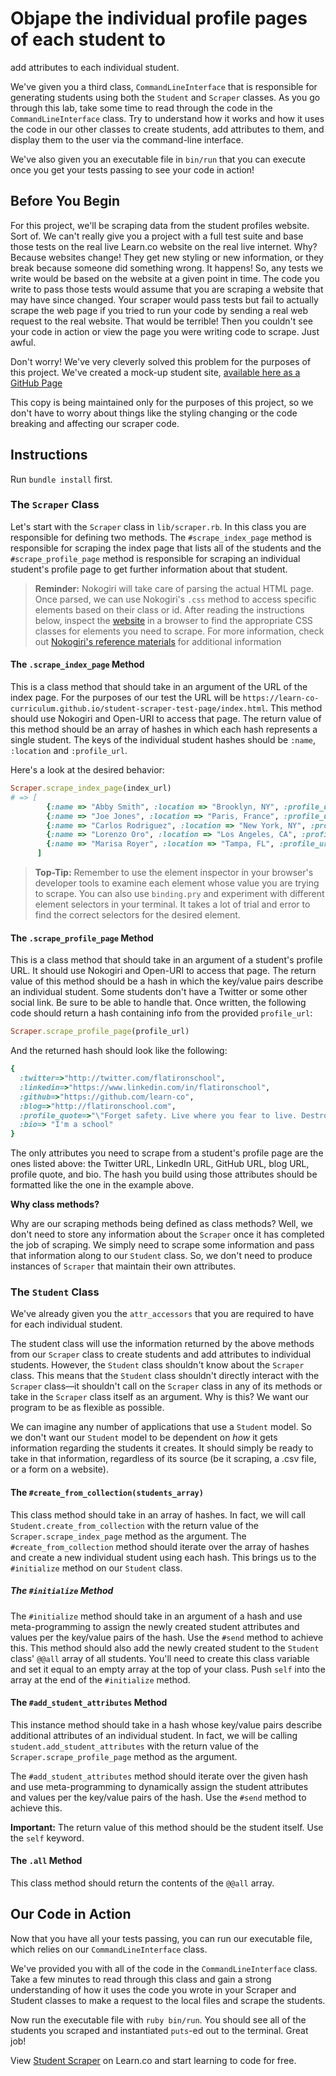 # Objape the individual profile pages of each student to
add attributes to each individual student.

We've given you a third class, `CommandLineInterface` that is responsible for
generating students using both the `Student` and `Scraper` classes. As you go
through this lab, take some time to read through the code in the
`CommandLineInterface` class. Try to understand how it works and how it uses the
code in our other classes to create students, add attributes to them, and display
them to the user via the command-line interface.

We've also given you an executable file in `bin/run` that you can execute once
you get your tests passing to see your code in action!

## Before You Begin

For this project, we'll be scraping data from the student profiles website. Sort
of. We can't really give you a project with a full test suite and base those
tests on the real live Learn.co website on the real live internet. Why? Because
websites change! They get new styling or new information, or they break because
someone did something wrong. It happens! So, any tests we write would be based
on the website at a given point in time. The code you write to pass those tests
would assume that you are scraping a website that may have since changed. Your
scraper would pass tests but fail to actually scrape the web page if you tried
to run your code by sending a real web request to the real website. That would
be terrible! Then you couldn't see your code in action or view the page you were
writing code to scrape. Just awful.

Don't worry! We've very cleverly solved this problem for the purposes of this
project. We've created a mock-up student site, [available here as a GitHub Page][]

[available here as a GitHub Page]: https://learn-co-curriculum.github.io/student-scraper-test-page/

This copy is being maintained only for the purposes of this project, so we don't
have to worry about things like the styling changing or the code breaking and
affecting our scraper code.

## Instructions

Run `bundle install` first.

### The `Scraper` Class

Let's start with the `Scraper` class in `lib/scraper.rb`. In this class you are
responsible for defining two methods. The `#scrape_index_page` method is
responsible for scraping the index page that lists all of the students and the
`#scrape_profile_page` method is responsible for scraping an individual
student's profile page to get further information about that student.

> **Reminder:** Nokogiri will take care of parsing the actual HTML page. Once
> parsed, we can use Nokogiri's `.css` method to access specific elements based on
> their class or id. After reading the instructions below, inspect
> the [website][] in a browser to find the appropriate CSS classes for elements you
> need to scrape. For more information, check out [Nokogiri's reference materials][] for
> additional information

[website]: https://learn-co-curriculum.github.io/student-scraper-test-page/
[Nokogiri's reference materials]: https://nokogiri.org/tutorials/searching_a_xml_html_document.html

#### The `.scrape_index_page` Method

This is a class method that should take in an argument of the URL of the index
page. For the purposes of our test the URL will be
`https://learn-co-curriculum.github.io/student-scraper-test-page/index.html`.
This method should use Nokogiri and Open-URI to access that page. The return
value of this method should be an array of hashes in which each hash represents
a single student. The keys of the individual student hashes should be `:name`,
`:location` and `:profile_url`.

Here's a look at the desired behavior:

```ruby
Scraper.scrape_index_page(index_url)
# => [
        {:name => "Abby Smith", :location => "Brooklyn, NY", :profile_url => "students/abby-smith.html"},
        {:name => "Joe Jones", :location => "Paris, France", :profile_url => "students/joe-jonas.html"},
        {:name => "Carlos Rodriguez", :location => "New York, NY", :profile_url => "students/carlos-rodriguez.html"},
        {:name => "Lorenzo Oro", :location => "Los Angeles, CA", :profile_url => "students/lorenzo-oro.html"},
        {:name => "Marisa Royer", :location => "Tampa, FL", :profile_url => "students/marisa-royer.html"}
      ]
```

> **Top-Tip:** Remember to use the element inspector in your browser's developer
> tools to examine each element whose value you are trying to scrape. You can
> also use `binding.pry` and experiment with different element selectors in
> your terminal. It takes a lot of trial and error to find the correct selectors
> for the desired element.

#### The `.scrape_profile_page` Method

This is a class method that should take in an argument of a student's profile
URL. It should use Nokogiri and Open-URI to access that page. The return value
of this method should be a hash in which the key/value pairs describe an
individual student. Some students don't have a Twitter or some other social
link. Be sure to be able to handle that. Once written, the following code
should return a hash containing info from the provided `profile_url`:

```ruby
Scraper.scrape_profile_page(profile_url)
```

And the returned hash should look like the following:

```ruby
{
  :twitter=>"http://twitter.com/flatironschool",
  :linkedin=>"https://www.linkedin.com/in/flatironschool",
  :github=>"https://github.com/learn-co",
  :blog=>"http://flatironschool.com",
  :profile_quote=>"\"Forget safety. Live where you fear to live. Destroy your reputation. Be notorious.\" - Rumi",
  :bio=> "I'm a school"
}
```

The only attributes you need to scrape from a student's profile page are the
ones listed above: the Twitter URL, LinkedIn URL, GitHub URL, blog URL, profile
quote, and bio. The hash you build using those attributes should be formatted
like the one in the example above.

**Why class methods?**

Why are our scraping methods being defined as class methods? Well, we don't need
to store any information about the `Scraper` once it has completed the job of
scraping. We simply need to scrape some information and pass that information
along to our `Student` class. So, we don't need to produce instances of
`Scraper` that maintain their own attributes.

### The `Student` Class

We've already given you the `attr_accessors` that you are required to have for
each individual student.

The student class will use the information returned by the above methods from
our `Scraper` class to create students and add attributes to individual
students. However, the `Student` class shouldn't know about the `Scraper` class.
This means that the `Student` class shouldn't directly interact with the
`Scraper` class––it shouldn't call on the `Scraper` class in any of its methods
or take in the `Scraper` class itself as an argument. Why is this? We want our
program to be as flexible as possible.

We can imagine any number of applications that use a `Student` model. So we
don't want our `Student` model to be dependent on *how* it gets information
regarding the students it creates. It should simply be ready to take in that
information, regardless of its source (be it scraping, a .csv file, or a form on
a website).

#### The `#create_from_collection(students_array)`

This class method should take in an array of hashes. In fact, we will call
`Student.create_from_collection` with the return value of the
`Scraper.scrape_index_page` method as the argument. The
`#create_from_collection` method should iterate over the array of hashes and
create a new individual student using each hash. This brings us to the
`#initialize` method on our `Student` class.

##### The `#initialize` Method

The `#initialize` method should take in an argument of a hash and use
meta-programming to assign the newly created student attributes and values per
the key/value pairs of the hash. Use the `#send` method to achieve this. This
method should also add the newly created student to the `Student` class' `@@all`
array of all students. You'll need to create this class variable and set it
equal to an empty array at the top of your class. Push `self` into the array at
the end of the `#initialize` method.

#### The `#add_student_attributes` Method

This instance method should take in a hash whose key/value pairs describe
additional attributes of an individual student. In fact, we will be calling
`student.add_student_attributes` with the return value of the
`Scraper.scrape_profile_page` method as the argument.

The `#add_student_attributes` method should iterate over the given hash and use
meta-programming to dynamically assign the student attributes and values per the
key/value pairs of the hash. Use the `#send` method to achieve this.

**Important:** The return value of this method should be the student itself. Use
the `self` keyword.

#### The `.all` Method

This class method should return the contents of the `@@all` array.

## Our Code in Action

Now that you have all your tests passing, you can run our executable file, which
relies on our `CommandLineInterface` class.

We've provided you with all of the code in the `CommandLineInterface` class.
Take a few minutes to read through this class and gain a strong understanding of
how it uses the code you wrote in your Scraper and Student classes to make a
request to the local files and scrape the students.

Now run the executable file with `ruby bin/run`. You should see all of the
students you scraped and instantiated `puts`-ed out to the terminal. Great job!

<p class='util--hide'>View <a href='https://learn.co/lessons/oo-student-scraper'>Student Scraper</a> on Learn.co and start learning to code for free.</p>

